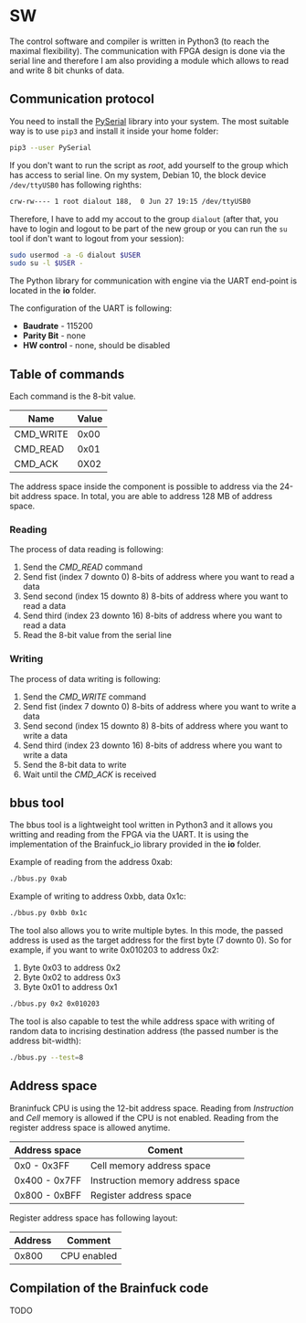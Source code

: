 # SW

The control software and compiler is written in Python3 (to reach the maximal flexibility). The communication with FPGA design is done via the serial line and therefore I am also providing a module which allows to read and write 8 bit chunks of data.

## Communication protocol

You need to install the [PySerial](https://pyserial.readthedocs.io/en/latest/shortintro.html) library into your system. The most suitable way is to use `pip3` and install it inside your home folder:

```bash
pip3 --user PySerial
```

If you don't want to run the script as _root_, add yourself to the group which has access to serial line. On my system, Debian 10, the block device `/dev/ttyUSB0` has following
righths:

```bash
crw-rw---- 1 root dialout 188,  0 Jun 27 19:15 /dev/ttyUSB0
```

Therefore, I have to add my accout to the group `dialout` (after that, you have to login and logout to be part of the new group or you can run the `su` tool if don't want to logout from your session):

```bash
sudo usermod -a -G dialout $USER
sudo su -l $USER -
```

The Python library for communication with engine via the UART end-point is located in the **io** folder.

The configuration of the UART is following:

* **Baudrate** - 115200
* **Parity Bit** - none
* **HW control** - none, should be disabled

## Table of commands

Each command is the 8-bit value.

| Name          | Value  |
|---------------|--------|
| CMD_WRITE     |  0x00  |
| CMD_READ      |  0x01  |
| CMD_ACK       |  0X02  |

The address space inside the component is possible to address via
the 24-bit address space. In total, you are able
to address 128 MB of address space.

### Reading

The process of data reading is following:

1. Send the _CMD_READ_ command
2. Send fist (index 7 downto 0) 8-bits of address where you want to read a data
3. Send second (index 15 downto 8) 8-bits of address where you want to read a data
4. Send third (index 23 downto 16) 8-bits of address where you want to read a data
5. Read the 8-bit value from the serial line

### Writing

The process of data writing is following:

1. Send the _CMD_WRITE_ command
2. Send fist (index 7 downto 0) 8-bits of address where you want to write a data
3. Send second (index 15 downto 8) 8-bits of address where you want to write a data
4. Send third (index 23 downto 16) 8-bits of address where you want to write a data
5. Send the 8-bit data to write
6. Wait until the _CMD_ACK_ is received

## bbus tool

The bbus tool is a lightweight tool written in Python3 and it allows you writting and reading from the FPGA via the UART. It is using the implementation of the Brainfuck_io library provided in the **io** folder.

Example of reading from the address 0xab:

```bash
./bbus.py 0xab
```

Example of writing to address 0xbb, data 0x1c:

```bash
./bbus.py 0xbb 0x1c
```

The tool also allows you to write multiple bytes. In this mode, the passed address is used as the target address for the first byte (7 downto 0). So for example, if you want to write 0x010203 to address 0x2:

1. Byte 0x03 to address 0x2
2. Byte 0x02 to address 0x3
3. Byte 0x01 to address 0x1

```bash
./bbus.py 0x2 0x010203
```

The tool is also capable to test the while address space with writing of random data to incrising
destination address (the passed number is the address bit-width):

```bash
./bbus.py --test=8
```

## Address space

Braninfuck CPU is using the 12-bit address space. Reading from _Instruction_ and _Cell_
memory is allowed if the CPU is not enabled. Reading from the register address space
is allowed anytime.

|   Address space       |    Coment                         |
|-----------------------|-----------------------------------|
| 0x0 - 0x3FF           | Cell memory address space         |
| 0x400 - 0x7FF         | Instruction memory address space  |
| 0x800 - 0xBFF         | Register address space            |

Register address space has following layout:

| Address               |   Comment                         |
|-----------------------|-----------------------------------|
| 0x800                 | CPU enabled                       |

## Compilation of the Brainfuck code

TODO